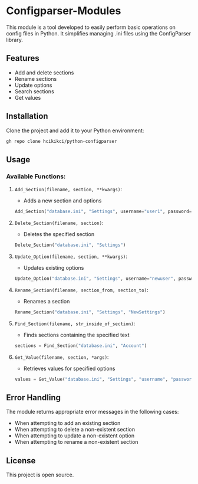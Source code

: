 # Configparser-Modules

This module is a tool developed to easily perform basic operations on config files in Python. It simplifies managing .ini files using the ConfigParser library.

## Features

- Add and delete sections
- Rename sections
- Update options
- Search sections
- Get values

## Installation

Clone the project and add it to your Python environment:

```bash
gh repo clone hcikikci/python-configparser
```

## Usage

### Available Functions:

1. `Add_Section(filename, section, **kwargs)`:

   - Adds a new section and options

   ```python
   Add_Section("database.ini", "Settings", username="user1", password="pass123")
   ```

2. `Delete_Section(filename, section)`:

   - Deletes the specified section

   ```python
   Delete_Section("database.ini", "Settings")
   ```

3. `Update_Option(filename, section, **kwargs)`:

   - Updates existing options

   ```python
   Update_Option("database.ini", "Settings", username="newuser", password="newpass")
   ```

4. `Rename_Section(filename, section_from, section_to)`:

   - Renames a section

   ```python
   Rename_Section("database.ini", "Settings", "NewSettings")
   ```

5. `Find_Section(filename, str_inside_of_section)`:

   - Finds sections containing the specified text

   ```python
   sections = Find_Section("database.ini", "Account")
   ```

6. `Get_Value(filename, section, *args)`:
   - Retrieves values for specified options
   ```python
   values = Get_Value("database.ini", "Settings", "username", "password")
   ```

## Error Handling

The module returns appropriate error messages in the following cases:

- When attempting to add an existing section
- When attempting to delete a non-existent section
- When attempting to update a non-existent option
- When attempting to rename a non-existent section

## License

This project is open source.
